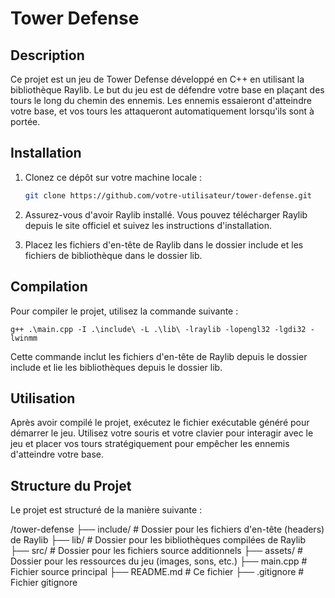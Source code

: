 # Tower Defense

## Description

Ce projet est un jeu de Tower Defense développé en C++ en utilisant la bibliothèque Raylib. Le but du jeu est de défendre votre base en plaçant des tours le long du chemin des ennemis. Les ennemis essaieront d'atteindre votre base, et vos tours les attaqueront automatiquement lorsqu'ils sont à portée.

## Installation

1. Clonez ce dépôt sur votre machine locale :
   ```sh
   git clone https://github.com/votre-utilisateur/tower-defense.git
2. Assurez-vous d'avoir Raylib installé. Vous pouvez télécharger Raylib depuis le site officiel et suivez les instructions d'installation.

3. Placez les fichiers d'en-tête de Raylib dans le dossier include et les fichiers de bibliothèque dans le dossier lib.

## Compilation

Pour compiler le projet, utilisez la commande suivante :

    g++ .\main.cpp -I .\include\ -L .\lib\ -lraylib -lopengl32 -lgdi32 -lwinmm

Cette commande inclut les fichiers d'en-tête de Raylib depuis le dossier include et lie les bibliothèques depuis le dossier lib.

## Utilisation

Après avoir compilé le projet, exécutez le fichier exécutable généré pour démarrer le jeu. Utilisez votre souris et votre clavier pour interagir avec le jeu et placer vos tours stratégiquement pour empêcher les ennemis d'atteindre votre base.

## Structure du Projet

Le projet est structuré de la manière suivante :

/tower-defense
├── include/           # Dossier pour les fichiers d'en-tête (headers) de Raylib
├── lib/               # Dossier pour les bibliothèques compilées de Raylib
├── src/               # Dossier pour les fichiers source additionnels
├── assets/            # Dossier pour les ressources du jeu (images, sons, etc.)
├── main.cpp           # Fichier source principal
├── README.md          # Ce fichier
├── .gitignore         # Fichier gitignore
